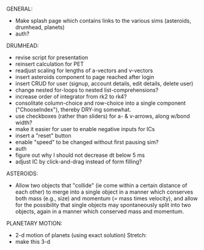 GENERAL:
* Make splash page which contains links to the various sims (asteroids, drumhead, planets)
* auth?

DRUMHEAD:
* revise script for presentation
* reinsert calculation for PET
* readjust scaling for lengths of a-vectors and v-vectors
* insert asteroids component to page reached after login
* insert CRUD for user (signup, account details, edit details, delete user)
* change nested for-loops to nested list-comprehensions?
* increase order of integrator from rk2 to rk4?
* consolitate column-choice and row-choice into a single component ("ChooseIndex"), thereby DRY-ing somewhat.
* use checkboxes (rather than sliders) for a- & v-arrows, along w/bond width?
* make it easier for user to enable negative inputs for ICs
* insert a "reset" button
* enable "speed" to be changed without first pausing sim?
* auth
* figure out why I should not decrease dt below 5 ms
* adjust IC by click-and-drag instead of form filling?

ASTEROIDS:
* Allow two objects that "collide" (ie come within a certain distance of each other) to merge into a single object in a manner which conserves both mass (e.g., size) and momentum (= mass times velocity), and allow for the possibility that single objects may spontaneously split into two objects, again in a manner which conserved mass and momentum.

PLANETARY MOTION:
* 2-d motion of planets (using exact solution)
Stretch:
* make this 3-d
